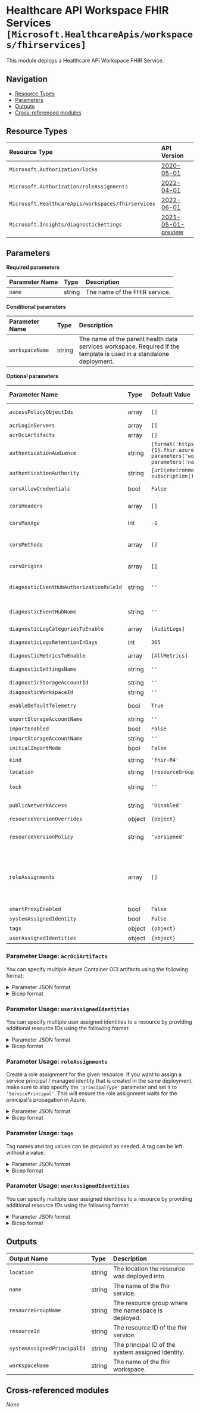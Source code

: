 # Healthcare API Workspace FHIR Services `[Microsoft.HealthcareApis/workspaces/fhirservices]`

This module deploys a Healthcare API Workspace FHIR Service.

## Navigation

- [Resource Types](#Resource-Types)
- [Parameters](#Parameters)
- [Outputs](#Outputs)
- [Cross-referenced modules](#Cross-referenced-modules)

## Resource Types

| Resource Type | API Version |
| :-- | :-- |
| `Microsoft.Authorization/locks` | [2020-05-01](https://learn.microsoft.com/en-us/azure/templates/Microsoft.Authorization/2020-05-01/locks) |
| `Microsoft.Authorization/roleAssignments` | [2022-04-01](https://learn.microsoft.com/en-us/azure/templates/Microsoft.Authorization/2022-04-01/roleAssignments) |
| `Microsoft.HealthcareApis/workspaces/fhirservices` | [2022-06-01](https://learn.microsoft.com/en-us/azure/templates/Microsoft.HealthcareApis/2022-06-01/workspaces/fhirservices) |
| `Microsoft.Insights/diagnosticSettings` | [2021-05-01-preview](https://learn.microsoft.com/en-us/azure/templates/Microsoft.Insights/2021-05-01-preview/diagnosticSettings) |

## Parameters

**Required parameters**

| Parameter Name | Type | Description |
| :-- | :-- | :-- |
| `name` | string | The name of the FHIR service. |

**Conditional parameters**

| Parameter Name | Type | Description |
| :-- | :-- | :-- |
| `workspaceName` | string | The name of the parent health data services workspace. Required if the template is used in a standalone deployment. |

**Optional parameters**

| Parameter Name | Type | Default Value | Allowed Values | Description |
| :-- | :-- | :-- | :-- | :-- |
| `accessPolicyObjectIds` | array | `[]` |  | List of Azure AD object IDs (User or Apps) that is allowed access to the FHIR service. |
| `acrLoginServers` | array | `[]` |  | The list of the Azure container registry login servers. |
| `acrOciArtifacts` | array | `[]` |  | The list of Open Container Initiative (OCI) artifacts. |
| `authenticationAudience` | string | `[format('https://{0}-{1}.fhir.azurehealthcareapis.com', parameters('workspaceName'), parameters('name'))]` |  | The audience url for the service. |
| `authenticationAuthority` | string | `[uri(environment().authentication.loginEndpoint, subscription().tenantId)]` |  | The authority url for the service. |
| `corsAllowCredentials` | bool | `False` |  | Use this setting to indicate that cookies should be included in CORS requests. |
| `corsHeaders` | array | `[]` |  | Specify HTTP headers which can be used during the request. Use "*" for any header. |
| `corsMaxAge` | int | `-1` |  | Specify how long a result from a request can be cached in seconds. Example: 600 means 10 minutes. |
| `corsMethods` | array | `[]` | `[DELETE, GET, OPTIONS, PATCH, POST, PUT]` | Specify the allowed HTTP methods. |
| `corsOrigins` | array | `[]` |  | Specify URLs of origin sites that can access this API, or use "*" to allow access from any site. |
| `diagnosticEventHubAuthorizationRuleId` | string | `''` |  | Resource ID of the diagnostic event hub authorization rule for the Event Hubs namespace in which the event hub should be created or streamed to. |
| `diagnosticEventHubName` | string | `''` |  | Name of the diagnostic event hub within the namespace to which logs are streamed. Without this, an event hub is created for each log category. |
| `diagnosticLogCategoriesToEnable` | array | `[AuditLogs]` | `[AuditLogs]` | The name of logs that will be streamed. |
| `diagnosticLogsRetentionInDays` | int | `365` |  | Specifies the number of days that logs will be kept for; a value of 0 will retain data indefinitely. |
| `diagnosticMetricsToEnable` | array | `[AllMetrics]` | `[AllMetrics]` | The name of metrics that will be streamed. |
| `diagnosticSettingsName` | string | `''` |  | The name of the diagnostic setting, if deployed. If left empty, it defaults to "<resourceName>-diagnosticSettings". |
| `diagnosticStorageAccountId` | string | `''` |  | Resource ID of the diagnostic storage account. |
| `diagnosticWorkspaceId` | string | `''` |  | Resource ID of the diagnostic log analytics workspace. |
| `enableDefaultTelemetry` | bool | `True` |  | Enable telemetry via the Customer Usage Attribution ID (GUID). |
| `exportStorageAccountName` | string | `''` |  | The name of the default export storage account. |
| `importEnabled` | bool | `False` |  | If the import operation is enabled. |
| `importStorageAccountName` | string | `''` |  | The name of the default integration storage account. |
| `initialImportMode` | bool | `False` |  | If the FHIR service is in InitialImportMode. |
| `kind` | string | `'fhir-R4'` | `[fhir-R4, fhir-Stu3]` | The kind of the service. Defaults to R4. |
| `location` | string | `[resourceGroup().location]` |  | Location for all resources. |
| `lock` | string | `''` | `['', CanNotDelete, ReadOnly]` | Specify the type of lock. |
| `publicNetworkAccess` | string | `'Disabled'` | `[Disabled, Enabled]` | Control permission for data plane traffic coming from public networks while private endpoint is enabled. |
| `resourceVersionOverrides` | object | `{object}` |  | A list of FHIR Resources and their version policy overrides. |
| `resourceVersionPolicy` | string | `'versioned'` | `[no-version, versioned, versioned-update]` | The default value for tracking history across all resources. |
| `roleAssignments` | array | `[]` |  | Array of role assignment objects that contain the 'roleDefinitionIdOrName' and 'principalId' to define RBAC role assignments on this resource. In the roleDefinitionIdOrName attribute, you can provide either the display name of the role definition, or its fully qualified ID in the following format: '/providers/Microsoft.Authorization/roleDefinitions/c2f4ef07-c644-48eb-af81-4b1b4947fb11'. |
| `smartProxyEnabled` | bool | `False` |  | If the SMART on FHIR proxy is enabled. |
| `systemAssignedIdentity` | bool | `False` |  | Enables system assigned managed identity on the resource. |
| `tags` | object | `{object}` |  | Tags of the resource. |
| `userAssignedIdentities` | object | `{object}` |  | The ID(s) to assign to the resource. |


### Parameter Usage: `acrOciArtifacts`

You can specify multiple Azure Container OCI artifacts using the following format:

<details>

<summary>Parameter JSON format</summary>

```json
"acrOciArtifacts": {
    "value": {
        [{
          "digest": "sha256:0a2e01852872580b2c2fea9380ff8d7b637d3928783c55beb3f21a6e58d5d108",
          "imageName": "myimage:v1",
          "loginServer": "myregistry.azurecr.io"
        }]
    }
}
```

</details>

<details>

<summary>Bicep format</summary>

```bicep
acrOciArtifacts: [
    {
        digest: 'sha256:0a2e01852872580b2c2fea9380ff8d7b637d3928783c55beb3f21a6e58d5d108'
        imageName: 'myimage:v1'
        loginServer: 'myregistry.azurecr.io'
    }
]
```

</details>

<p>

### Parameter Usage: `userAssignedIdentities`

You can specify multiple user assigned identities to a resource by providing additional resource IDs using the following format:

<details>

<summary>Parameter JSON format</summary>

```json
"userAssignedIdentities": {
    "value": {
        "/subscriptions/[[subscriptionId]]/resourcegroups/validation-rg/providers/Microsoft.ManagedIdentity/userAssignedIdentities/adp-sxx-az-msi-x-001": {},
        "/subscriptions/[[subscriptionId]]/resourcegroups/validation-rg/providers/Microsoft.ManagedIdentity/userAssignedIdentities/adp-sxx-az-msi-x-002": {}
    }
}
```

</details>

<details>

<summary>Bicep format</summary>

```bicep
userAssignedIdentities: {
    '/subscriptions/[[subscriptionId]]/resourcegroups/validation-rg/providers/Microsoft.ManagedIdentity/userAssignedIdentities/adp-sxx-az-msi-x-001': {}
    '/subscriptions/[[subscriptionId]]/resourcegroups/validation-rg/providers/Microsoft.ManagedIdentity/userAssignedIdentities/adp-sxx-az-msi-x-002': {}
}
```

</details>
<p>

### Parameter Usage: `roleAssignments`

Create a role assignment for the given resource. If you want to assign a service principal / managed identity that is created in the same deployment, make sure to also specify the `'principalType'` parameter and set it to `'ServicePrincipal'`. This will ensure the role assignment waits for the principal's propagation in Azure.

<details>

<summary>Parameter JSON format</summary>

```json
"roleAssignments": {
    "value": [
        {
            "roleDefinitionIdOrName": "Reader",
            "description": "Reader Role Assignment",
            "principalIds": [
                "12345678-1234-1234-1234-123456789012", // object 1
                "78945612-1234-1234-1234-123456789012" // object 2
            ]
        },
        {
            "roleDefinitionIdOrName": "/providers/Microsoft.Authorization/roleDefinitions/c2f4ef07-c644-48eb-af81-4b1b4947fb11",
            "principalIds": [
                "12345678-1234-1234-1234-123456789012" // object 1
            ],
            "principalType": "ServicePrincipal"
        }
    ]
}
```

</details>

<details>

<summary>Bicep format</summary>

```bicep
roleAssignments: [
    {
        roleDefinitionIdOrName: 'Reader'
        description: 'Reader Role Assignment'
        principalIds: [
            '12345678-1234-1234-1234-123456789012' // object 1
            '78945612-1234-1234-1234-123456789012' // object 2
        ]
    }
    {
        roleDefinitionIdOrName: '/providers/Microsoft.Authorization/roleDefinitions/c2f4ef07-c644-48eb-af81-4b1b4947fb11'
        principalIds: [
            '12345678-1234-1234-1234-123456789012' // object 1
        ]
        principalType: 'ServicePrincipal'
    }
]
```

</details>
<p>

### Parameter Usage: `tags`

Tag names and tag values can be provided as needed. A tag can be left without a value.

<details>

<summary>Parameter JSON format</summary>

```json
"tags": {
    "value": {
        "Environment": "Non-Prod",
        "Contact": "test.user@testcompany.com",
        "PurchaseOrder": "1234",
        "CostCenter": "7890",
        "ServiceName": "DeploymentValidation",
        "Role": "DeploymentValidation"
    }
}
```

</details>

<details>

<summary>Bicep format</summary>

```bicep
tags: {
    Environment: 'Non-Prod'
    Contact: 'test.user@testcompany.com'
    PurchaseOrder: '1234'
    CostCenter: '7890'
    ServiceName: 'DeploymentValidation'
    Role: 'DeploymentValidation'
}
```

</details>
<p>

### Parameter Usage: `userAssignedIdentities`

You can specify multiple user assigned identities to a resource by providing additional resource IDs using the following format:

<details>

<summary>Parameter JSON format</summary>

```json
"userAssignedIdentities": {
    "value": {
        "/subscriptions/[[subscriptionId]]/resourcegroups/validation-rg/providers/Microsoft.ManagedIdentity/userAssignedIdentities/adp-sxx-az-msi-x-001": {},
        "/subscriptions/[[subscriptionId]]/resourcegroups/validation-rg/providers/Microsoft.ManagedIdentity/userAssignedIdentities/adp-sxx-az-msi-x-002": {}
    }
}
```

</details>

<details>

<summary>Bicep format</summary>

```bicep
userAssignedIdentities: {
    '/subscriptions/[[subscriptionId]]/resourcegroups/validation-rg/providers/Microsoft.ManagedIdentity/userAssignedIdentities/adp-sxx-az-msi-x-001': {}
    '/subscriptions/[[subscriptionId]]/resourcegroups/validation-rg/providers/Microsoft.ManagedIdentity/userAssignedIdentities/adp-sxx-az-msi-x-002': {}
}
```

</details>
<p>

## Outputs

| Output Name | Type | Description |
| :-- | :-- | :-- |
| `location` | string | The location the resource was deployed into. |
| `name` | string | The name of the fhir service. |
| `resourceGroupName` | string | The resource group where the namespace is deployed. |
| `resourceId` | string | The resource ID of the fhir service. |
| `systemAssignedPrincipalId` | string | The principal ID of the system assigned identity. |
| `workspaceName` | string | The name of the fhir workspace. |

## Cross-referenced modules

_None_
